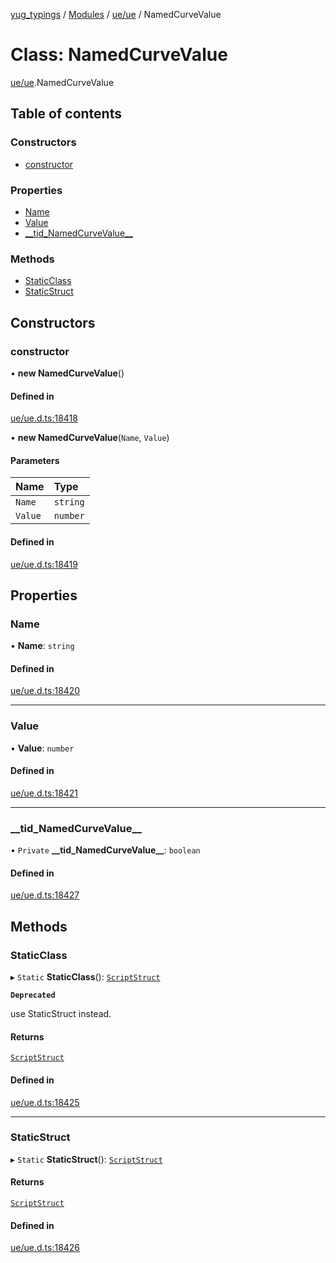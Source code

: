 [yug_typings](../README.md) / [Modules](../modules.md) / [ue/ue](../modules/ue_ue.md) / NamedCurveValue

# Class: NamedCurveValue

[ue/ue](../modules/ue_ue.md).NamedCurveValue

## Table of contents

### Constructors

- [constructor](ue_ue.NamedCurveValue.md#constructor)

### Properties

- [Name](ue_ue.NamedCurveValue.md#name)
- [Value](ue_ue.NamedCurveValue.md#value)
- [\_\_tid\_NamedCurveValue\_\_](ue_ue.NamedCurveValue.md#__tid_namedcurvevalue__)

### Methods

- [StaticClass](ue_ue.NamedCurveValue.md#staticclass)
- [StaticStruct](ue_ue.NamedCurveValue.md#staticstruct)

## Constructors

### constructor

• **new NamedCurveValue**()

#### Defined in

[ue/ue.d.ts:18418](https://github.com/YugMetaverse/yug_typings/blob/25cad34/ue/ue.d.ts#L18418)

• **new NamedCurveValue**(`Name`, `Value`)

#### Parameters

| Name | Type |
| :------ | :------ |
| `Name` | `string` |
| `Value` | `number` |

#### Defined in

[ue/ue.d.ts:18419](https://github.com/YugMetaverse/yug_typings/blob/25cad34/ue/ue.d.ts#L18419)

## Properties

### Name

• **Name**: `string`

#### Defined in

[ue/ue.d.ts:18420](https://github.com/YugMetaverse/yug_typings/blob/25cad34/ue/ue.d.ts#L18420)

___

### Value

• **Value**: `number`

#### Defined in

[ue/ue.d.ts:18421](https://github.com/YugMetaverse/yug_typings/blob/25cad34/ue/ue.d.ts#L18421)

___

### \_\_tid\_NamedCurveValue\_\_

• `Private` **\_\_tid\_NamedCurveValue\_\_**: `boolean`

#### Defined in

[ue/ue.d.ts:18427](https://github.com/YugMetaverse/yug_typings/blob/25cad34/ue/ue.d.ts#L18427)

## Methods

### StaticClass

▸ `Static` **StaticClass**(): [`ScriptStruct`](ue_ue.ScriptStruct.md)

**`Deprecated`**

use StaticStruct instead.

#### Returns

[`ScriptStruct`](ue_ue.ScriptStruct.md)

#### Defined in

[ue/ue.d.ts:18425](https://github.com/YugMetaverse/yug_typings/blob/25cad34/ue/ue.d.ts#L18425)

___

### StaticStruct

▸ `Static` **StaticStruct**(): [`ScriptStruct`](ue_ue.ScriptStruct.md)

#### Returns

[`ScriptStruct`](ue_ue.ScriptStruct.md)

#### Defined in

[ue/ue.d.ts:18426](https://github.com/YugMetaverse/yug_typings/blob/25cad34/ue/ue.d.ts#L18426)
